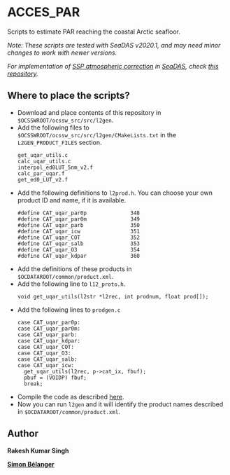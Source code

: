 # ACCES_PAR
Scripts to estimate PAR reaching the coastal Arctic seafloor.

*Note: These scripts are tested with SeaDAS v2020.1, and may need minor changes to work with newer versions.*

*For implementation of [SSP atmospheric correction](https://doi.org/10.1364/OE.27.0A1118) in [SeaDAS](https://seadas.gsfc.nasa.gov/), check [this repository](https://github.com/rakeshkstp/AtmosphericCorrection).*

## Where to place the scripts?
* Download and place contents of this repository in `$OCSSWROOT/ocssw_src/src/l2gen`.
* Add the following files to `$OCSSWROOT/ocssw_src/src/l2gen/CMakeLists.txt` in the `L2GEN_PRODUCT_FILES` section.
  ```
  get_uqar_utils.c
  calc_uqar_utils.c
  interpol_ed0LUT_5nm_v2.f
  calc_par_uqar.f
  get_ed0_LUT_v2.f
  ```
* Add the following definitions to `l2prod.h`. You can choose your own product ID and name, if it is available. 
  ```
  #define CAT_uqar_par0p              348
  #define CAT_uqar_par0m              349
  #define CAT_uqar_parb               350
  #define CAT_uqar_icw                351
  #define CAT_uqar_COT                352
  #define CAT_uqar_salb               353
  #define CAT_uqar_O3                 354
  #define CAT_uqar_kdpar              360
  ```
* Add the definitions of these products in `$OCDATAROOT/common/product.xml`.
* Add the following line to `l12_proto.h`.
  ```
  void get_uqar_utils(l2str *l2rec, int prodnum, float prod[]);
  ```
* Add the following lines to `prodgen.c`
  ```
  case CAT_uqar_par0p:
  case CAT_uqar_par0m:
  case CAT_uqar_parb:
  case CAT_uqar_kdpar:
  case CAT_uqar_COT:
  case CAT_uqar_O3:
  case CAT_uqar_salb:
  case CAT_uqar_icw:
    get_uqar_utils(l2rec, p->cat_ix, fbuf);
    pbuf = (VOIDP) fbuf;
    break;       
  ```
* Compile the code as described [here](https://seadas.gsfc.nasa.gov/build_ocssw/#building-the-code).
* Now you can run `l2gen` and it will identify the product names described in `$OCDATAROOT/common/product.xml`.

## Author
**Rakesh Kumar Singh**

**[Simon Bélanger](https://github.com/belasi01)**
